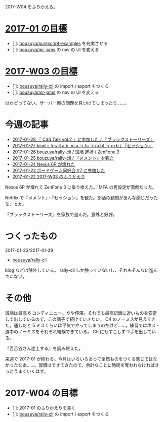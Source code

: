 2017-W04 をふりかえる。

# [2017-01 の目標][2016-12-31]

- [ ]: [bouzuya/purescript-examples][] を充実させる
- [ ]: [bouzuya/mr-jums][] の nav の UI を変える

# [2017-W03 の目標][2017-01-15]

- [ ]: [bouzuya/rally-cli][] の import / export をつくる
- [ ]: [bouzuya/mr-jums][] の nav の UI を変える

はかどってない。サーバー側の問題を見つけてしまったり……。

# 今週の記事

- [2017-01-28 『 CSS Talk vol.2 』に参加した / 『ブラックストーリーズ』][2017-01-28]
- [2017-01-27 bind :: forall a b. m a -> (a -> m b) -> m b / 『セッション』][2017-01-27]
- [2017-01-26 bouzuya/rally-cli / 斑鳩 進捗 / ZenFone 3][2017-01-26]
- [2017-01-25 bouzuya/rally-cli / 『メメント』を観た][2017-01-25]
- [2017-01-24 Nexus 6P が壊れた][2017-01-24]
- [2017-01-23 ボードゲーム同好会 #7 に参加した][2017-01-23]
- [2017-01-22 2017-W03 のふりかえり][2017-01-22]

Nexus 6P が壊れて ZenFone 3 に乗り換えた。 MFA の再設定が面倒だった。

Netflix で『メメント』・『セッション』を観た。部活の顧問があんな感じだったな、とか。

『ブラックストーリーズ』を家族で遊んだ。意外と好評。

# つくったもの

2017-01-23/2017-01-29

- [bouzuya/rally-cli][]

blog などは除外している。 rally-cli しか触っていないし、それもそんなに進んでいない。

# その他

斑鳩は最高 6 コンティニュー。やや停滞。それでも最高記録に近いものを安定して出しているので、この調子で続けていきたい。 C4 のノーミスが見えてきた。通しだと 5 ミスくらいは平気でやってしまうのだけど……。練習ではボス・道中のノーミスをそれぞれ経験できている。 C5 にもすこしずつ手を出している。

『百舌谷さん逆上する』を読み終えた。

来週で 2017-01 が終わる。今月はいろいろあって全然ものをつくる感じではなかったなあ……。習慣はできてきたので、余計なことに時間を奪われなければきっとうまくいくはず。

# 2017-W04 の目標

- [ ]: 2017-01 のふりかえりを書く
- [ ]: [bouzuya/rally-cli][] の import / export をつくる

[2016-12-31]: http://blog.bouzuya.net/2016/12/31/
[2017-01-15]: http://blog.bouzuya.net/2017/01/15/
[2017-01-22]: http://blog.bouzuya.net/2017/01/22/
[2017-01-23]: http://blog.bouzuya.net/2017/01/23/
[2017-01-24]: http://blog.bouzuya.net/2017/01/24/
[2017-01-25]: http://blog.bouzuya.net/2017/01/25/
[2017-01-26]: http://blog.bouzuya.net/2017/01/26/
[2017-01-27]: http://blog.bouzuya.net/2017/01/27/
[2017-01-28]: http://blog.bouzuya.net/2017/01/28/
[bouzuya/mr-jums]: https://github.com/bouzuya/mr-jums
[bouzuya/purescript-examples]: https://github.com/bouzuya/purescript-examples
[bouzuya/rally-cli]: https://github.com/bouzuya/rally-cli
